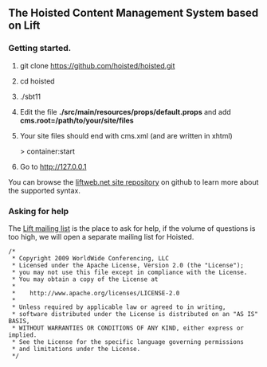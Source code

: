 ## The Hoisted Content Management System based on Lift

### Getting started.

1. git clone https://github.com/hoisted/hoisted.git
2. cd hoisted
3. ./sbt11
4. Edit the file  **./src/main/resources/props/default.props** and add **cms.root=/path/to/your/site/files**
5. Your site files should end with cms.xml (and are written in xhtml)

    \> container:start
    
6. Go to http://127.0.0.1


You can browse the [liftweb.net site repository](https://github.com/lift/cms_site/tree/master/site) on github to learn more about the supported syntax.

### Asking for help

The [Lift mailing list](https://groups.google.com/forum/?fromgroups#!forum/liftweb) is the place to ask for help, if the volume of questions is too high, we will open a separate mailing list for Hoisted.




    /*
     * Copyright 2009 WorldWide Conferencing, LLC
     * Licensed under the Apache License, Version 2.0 (the "License");
     * you may not use this file except in compliance with the License.
     * You may obtain a copy of the License at
     *
     *    http://www.apache.org/licenses/LICENSE-2.0
     *
     * Unless required by applicable law or agreed to in writing,
     * software distributed under the License is distributed on an "AS IS" BASIS,
     * WITHOUT WARRANTIES OR CONDITIONS OF ANY KIND, either express or implied.
     * See the License for the specific language governing permissions
     * and limitations under the License.
     */
